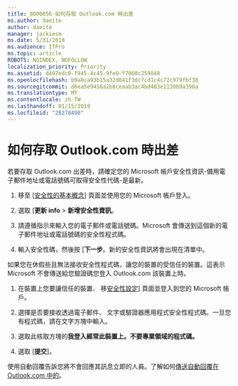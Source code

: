 ```yaml
---
title: 8000056 如何存取 Outlook.com 時出差
ms.author: daeite
author: daeite
manager: jackiesm
ms.date: 5/31/2018
ms.audience: ITPro
ms.topic: article
ROBOTS: NOINDEX, NOFOLLOW
localization_priority: Priority
ms.assetid: d497edc0-f945-4c45-9fe0-f7060c259848
ms.openlocfilehash: b9a0ca93b15a32d041f3dc7cd1c4c72c979fbf38
ms.sourcegitcommit: d6ea5e9458a2b8ceaab3ac4bd483e1130b9a398a
ms.translationtype: MT
ms.contentlocale: zh-TW
ms.lasthandoff: 01/15/2019
ms.locfileid: "28278498"
---
```

# <a name="how-to-access-outlookcom-while-traveling"></a>如何存取 Outlook.com 時出差

若要存取 Outlook.com 出差時，請確定您的 Microsoft 帳戶安全性資訊-備用電子郵件地址或電話號碼可取得安全性代碼-是最新。
  
1. 移至 [[安全性的基本概念](https://go.microsoft.com/fwlink/p/?linkid=842325)] 頁面並使用您的 Microsoft 帳戶登入。 
    
2. 選取 [**更新 info** \> **新增安全性資訊**。 
    
3. 請遵循指示來輸入您的電子郵件或電話號碼。Microsoft 會傳送到這個新的電子郵件地址或電話號碼的安全性程式碼。
    
4. 輸入安全性碼，然後按 [**下一步**。新的安全性資訊將會出現在清單中。 
    
如果您在休假些且無法接收安全性程式碼，讓您的裝置的受信任的裝置。這表示 Microsoft 不會傳送給您驗證碼您登入 Outlook.com 該裝置上時。
  
1. 在裝置上您要讓信任的裝置、 移[安全性設定](https://go.microsoft.com/fwlink/p/?linkid=2002000&amp;clcid=0x409)] 頁面並登入到您的 Microsoft 帳戶。 
    
2. 選擇是否要接收透過電子郵件、 文字或驗證器應用程式安全性程式碼。一旦您有程式碼，請在文字方塊中輸入。
    
3. 選取此核取方塊的**我登入經常此裝置上。不要專業領域的程式碼。**
    
4. 選取 [**提交**]。 
    
使用自動回覆告訴您將不會回應其訊息立即的人員。了解如何[傳送自動回覆在 Outlook.com 中的](https://go.microsoft.com/fwlink/p/?linkid=2002100&amp;clcid=0x409)。
  

